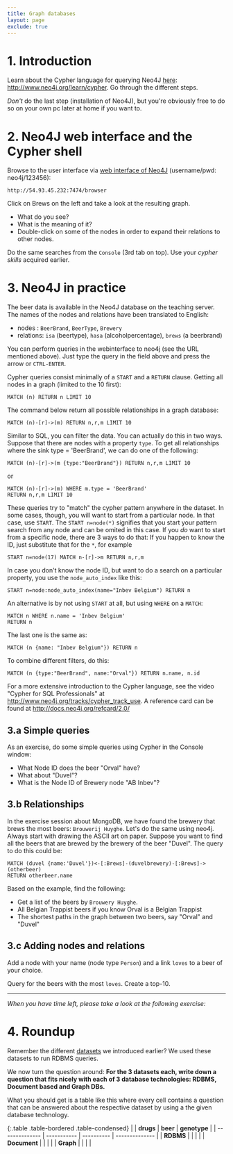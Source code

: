 ```yaml
---
title: Graph databases
layout: page
exclude: true
---
```


# 1. Introduction

Learn about the Cypher language for querying Neo4J [here](http://www.neo4j.org/learn/cypher): <http://www.neo4j.org/learn/cypher>. Go through the different steps.

_Don't_ do the last step (installation of Neo4J), but you're obviously free to do so on your own pc later at home if you want to.


# 2. Neo4J web interface and the Cypher shell

Browse to the user interface via [web interface of Neo4J](http://54.93.45.232:7474/browser) (username/pwd: neo4j/123456):

    http://54.93.45.232:7474/browser

Click on Brews on the left and take a look at the resulting graph.

* What do you see?
* What is the meaning of it?
* Double-click on some of the nodes in order to expand their relations to other nodes.

Do the same searches from the `Console` (3rd tab on top). Use your _cypher skills_ acquired earlier.


# 3. Neo4J in practice

The beer data is available in the Neo4J database on the teaching server. The names of the nodes and relations have been translated to English:

* nodes : `BeerBrand`, `BeerType`, `Brewery`
* relations: `isa` (beertype), `hasa` (alcoholpercentage), `brews` (a beerbrand)

You can perform queries in the webinterface to neo4j (see the URL mentioned above). Just type the query in the field above and press the arrow or `CTRL-ENTER`.

Cypher queries consist minimally of a `START` and a `RETURN` clause. Getting all nodes in a graph (limited to the 10 first):

```
MATCH (n) RETURN n LIMIT 10
```

The command below return all possible relationships in a graph database:

```
MATCH (n)-[r]->(m) RETURN n,r,m LIMIT 10
```

Similar to SQL, you can filter the data. You can actually do this in two ways. Suppose that there are nodes with a property `type`. To get all relationships where the sink type = 'BeerBrand', we can do one of the following:

```
MATCH (n)-[r]->(m {type:"BeerBrand"}) RETURN n,r,m LIMIT 10
```

or

```
MATCH (n)-[r]->(m) WHERE m.type = 'BeerBrand'
RETURN n,r,m LIMIT 10
```

These queries try to "match" the cypher pattern anywhere in the dataset. In some cases, though, you will want to start from a particular node. In that case, use `START`. The `START n=node(*)` signifies that you start your pattern search from any node and can be omited in this case. If you _do_ want to start from a specific node, there are 3 ways to do that: If you happen to know the ID, just substitute that for the `*`, for example

```
START n=node(17) MATCH n-[r]->m RETURN n,r,m
```

In case you don't know the node ID, but want to do a search on a particular property, you use the `node_auto_index` like this:

```
START n=node:node_auto_index(name="Inbev Belgium") RETURN n
```

An alternative is by not using `START` at all, but using `WHERE` on a `MATCH`:

```
MATCH n WHERE n.name = 'Inbev Belgium'
RETURN n
```

The last one is the same as:

```
MATCH (n {name: "Inbev Belgium"}) RETURN n
```

To combine different filters, do this:

```
MATCH (n {type:"BeerBrand", name:"Orval"}) RETURN n.name, n.id
```

For a more extensive introduction to the Cypher language, see the video "Cypher for SQL Professionals" at <http://www.neo4j.org/tracks/cypher_track_use>. A reference card can be found at <http://docs.neo4j.org/refcard/2.0/>

## 3.a Simple queries

As an exercise, do some simple queries using Cypher in the Console window:

* What Node ID does the beer "Orval" have?
* What about "Duvel"?
* What is the Node ID of Brewery node "AB Inbev"?


## 3.b Relationships

In the exercise session about MongoDB, we have found the brewery that brews the most beers: `Brouwerij Huyghe`. Let's do the same using neo4j. Always start with drawing the ASCII art on paper. Suppose you want to find all the beers that are brewed by the brewery of the beer "Duvel". The query to do this could be:

```
MATCH (duvel {name:'Duvel'})<-[:Brews]-(duvelbrewery)-[:Brews]->(otherbeer)
RETURN otherbeer.name
```

Based on the example, find the following:

* Get a list of the beers by `Brouwery Huyghe`.
* All Belgian Trappist beers if you know Orval is a Belgian Trappist
* The shortest paths in the graph between two beers, say "Orval" and "Duvel"


## 3.c Adding nodes and relations

Add a node with your name (node type `Person`) and a link `loves` to a beer of your choice.

Query for the beers with the most `loves`. Create a top-10.


- - -

_When you have time left, please take a look at the following exercise:_




# 4. Roundup

Remember the different [datasets](datasets/datasets.html) we introduced earlier? We used these datasets to run RDBMS queries.

We now turn the question around: **For the 3 datasets each, write down a question that fits nicely with each of 3 database technologies: RDBMS, Document based and Graph DBs.**

What you should get is a table like this where every cell contains a question that can be answered about the respective dataset by using a the given database technology.

{:.table .table-bordered .table-condensed}
|                |   **drugs**  |   **beer**  |  **genotype**  |
| -------------- |  ----------- |  ---------- | -------------- |
| **RDBMS**      |              |             |                |
| **Document**   |              |             |                |
| **Graph**      |              |             |                |
